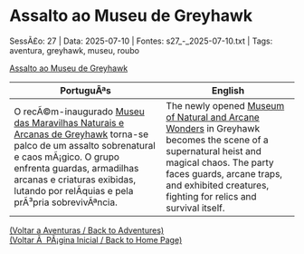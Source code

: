 ﻿
# Assalto ao Museu de Greyhawk

SessÃ£o: 27 | Data: 2025-07-10 | Fontes: s27_-_2025-07-10.txt | Tags: aventura, greyhawk, museu, roubo

[Assalto ao Museu de Greyhawk](assalto_ao_museu_de_greyhawk.png)

| PortuguÃªs | English |
|-----------|---------|
| O recÃ©m-inaugurado [Museu das Maravilhas Naturais e Arcanas de Greyhawk](museu_das_maravilhas_naturais_e_arcanas_de_greyhawk.md) torna-se palco de um assalto sobrenatural e caos mÃ¡gico. O grupo enfrenta guardas, armadilhas arcanas e criaturas exibidas, lutando por relÃ­quias e pela prÃ³pria sobrevivÃªncia. | The newly opened [Museum of Natural and Arcane Wonders](museu_das_maravilhas_naturais_e_arcanas_de_greyhawk.md) in Greyhawk becomes the scene of a supernatural heist and magical chaos. The party faces guards, arcane traps, and exhibited creatures, fighting for relics and survival itself. |

[(Voltar a Aventuras / Back to Adventures)](aventuras.md)  
[(Voltar Ã  PÃ¡gina Inicial / Back to Home Page)](../../home.md)



























